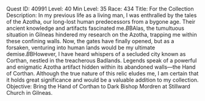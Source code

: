 Quest ID: 40991
Level: 40
Min Level: 35
Race: 434
Title: For the Collection
Description: In my previous life as a living man, I was enthralled by the tales of the Azotha, our long-lost human predecessors from a bygone age. Their ancient knowledge and artifacts fascinated me.$B$BAlas, the tumultuous situation in Gilneas hindered my research on the Azotha, trapping me within these confining walls. Now, the gates have finally opened, but as a forsaken, venturing into human lands would be my ultimate demise.$B$BHowever, I have heard whispers of a secluded city known as Corthan, nestled in the treacherous Badlands. Legends speak of a powerful and enigmatic Azotha artifact hidden within its abandoned walls—the Hand of Corthan. Although the true nature of this relic eludes me, I am certain that it holds great significance and would be a valuable addition to my collection.
Objective: Bring the Hand of Corthan to Dark Bishop Mordren at Stillward Church in Gilneas.
